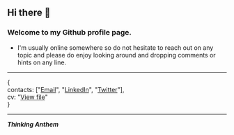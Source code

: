 
## Hi there 👋

### Welcome to my Github profile page. 

- I'm usually online somewhere so do not hesitate to reach out on any topic and please do enjoy looking around and dropping comments or hints on any line.

---
{<br>
contacts: ["[Email](mailto://enitanchris@gmail.com)", "[LinkedIn](https://www.linkedin.com/in/chrisenitan/)", "[Twitter](https://twitter.com/mushsick)"],<br>
cv: "[View file](http://bit.ly/2ZS0i0i)"<br>
}

--- 

**_Thinking Anthem_**

<!-- Here are some ideas to get you started:

- 🔭 I’m currently working on ...
- 🌱 I’m currently learning ...
- 👯 I’m looking to collaborate on ...
- 🤔 I’m looking for help with ...
- 💬 Ask me about ...
- 📫 How to reach me: ...
- 😄 Pronouns: ...
- ⚡ Fun fact: ...
 -->
